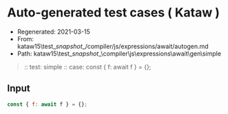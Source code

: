 # Auto-generated test cases ( Kataw )
- Regenerated: 2021-03-15
- From: kataw15\test\__snapshot__/compiler/js/expressions/await/autogen.md
- Path: kataw15\test\__snapshot__\compiler\js\expressions\await\gen\simple
> :: test: simple
> :: case: const { f: await f } = {};
## Input

`````js
const { f: await f } = {};
`````
